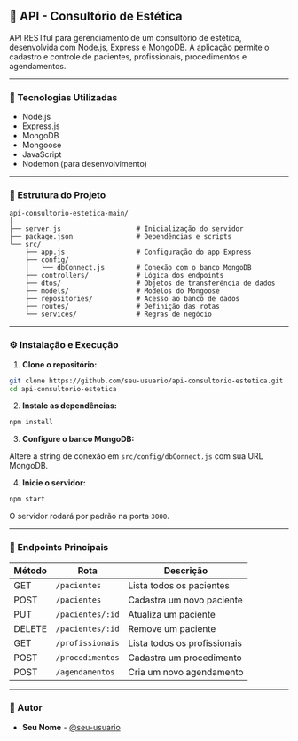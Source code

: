 ## 📌 API - Consultório de Estética

API RESTful para gerenciamento de um consultório de estética, desenvolvida com Node.js, Express e MongoDB. A aplicação permite o cadastro e controle de pacientes, profissionais, procedimentos e agendamentos.

---

### 🚀 Tecnologias Utilizadas

- Node.js
- Express.js
- MongoDB
- Mongoose
- JavaScript
- Nodemon (para desenvolvimento)

---

### 📁 Estrutura do Projeto

```
api-consultorio-estetica-main/
│
├── server.js                   # Inicialização do servidor
├── package.json                # Dependências e scripts
└── src/
    ├── app.js                  # Configuração do app Express
    ├── config/
    │   └── dbConnect.js        # Conexão com o banco MongoDB
    ├── controllers/            # Lógica dos endpoints
    ├── dtos/                   # Objetos de transferência de dados
    ├── models/                 # Modelos do Mongoose
    ├── repositories/           # Acesso ao banco de dados
    ├── routes/                 # Definição das rotas
    └── services/               # Regras de negócio
```

---

### ⚙️ Instalação e Execução

1. **Clone o repositório:**

```bash
git clone https://github.com/seu-usuario/api-consultorio-estetica.git
cd api-consultorio-estetica
```

2. **Instale as dependências:**

```bash
npm install
```

3. **Configure o banco MongoDB:**

Altere a string de conexão em `src/config/dbConnect.js` com sua URL MongoDB.

4. **Inicie o servidor:**

```bash
npm start
```

O servidor rodará por padrão na porta `3000`.

---

### 📨 Endpoints Principais

| Método | Rota                         | Descrição                          |
|--------|------------------------------|------------------------------------|
| GET    | `/pacientes`                | Lista todos os pacientes           |
| POST   | `/pacientes`                | Cadastra um novo paciente          |
| PUT    | `/pacientes/:id`            | Atualiza um paciente               |
| DELETE | `/pacientes/:id`            | Remove um paciente                 |
| GET    | `/profissionais`            | Lista todos os profissionais       |
| POST   | `/procedimentos`            | Cadastra um procedimento           |
| POST   | `/agendamentos`             | Cria um novo agendamento           |

---

### 👤 Autor

- **Seu Nome** - [@seu-usuario](https://github.com/seu-usuario)
